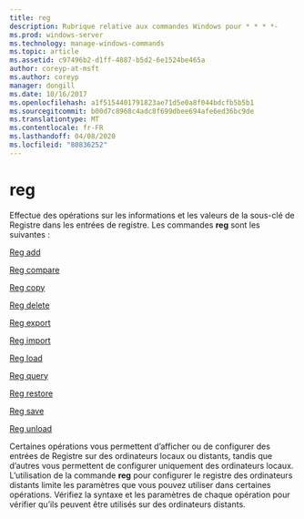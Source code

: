 ```yaml
---
title: reg
description: Rubrique relative aux commandes Windows pour * * * *-
ms.prod: windows-server
ms.technology: manage-windows-commands
ms.topic: article
ms.assetid: c97496b2-d1ff-4887-b5d2-6e1524be465a
author: coreyp-at-msft
ms.author: coreyp
manager: dongill
ms.date: 10/16/2017
ms.openlocfilehash: a1f5154401791823ae71d5e0a8f044bdcfb5b5b1
ms.sourcegitcommit: b00d7c8968c4adc8f699dbee694afe6ed36bc9de
ms.translationtype: MT
ms.contentlocale: fr-FR
ms.lasthandoff: 04/08/2020
ms.locfileid: "80836252"
---
```

# <a name="reg"></a>reg



Effectue des opérations sur les informations et les valeurs de la sous-clé de Registre dans les entrées de registre. Les commandes **reg** sont les suivantes :

[Reg add](reg-add.md)

[Reg compare](reg-compare.md)

[Reg copy](reg-copy.md)

[Reg delete](reg-delete.md)

[Reg export](reg-export.md)

[Reg import](reg-import.md)

[Reg load](reg-load.md)

[Reg query](reg-query.md)

[Reg restore](reg-restore.md)

[Reg save](reg-save.md)

[Reg unload](reg-unload.md)

Certaines opérations vous permettent d’afficher ou de configurer des entrées de Registre sur des ordinateurs locaux ou distants, tandis que d’autres vous permettent de configurer uniquement des ordinateurs locaux. L’utilisation de la commande **reg** pour configurer le registre des ordinateurs distants limite les paramètres que vous pouvez utiliser dans certaines opérations. Vérifiez la syntaxe et les paramètres de chaque opération pour vérifier qu’ils peuvent être utilisés sur des ordinateurs distants.